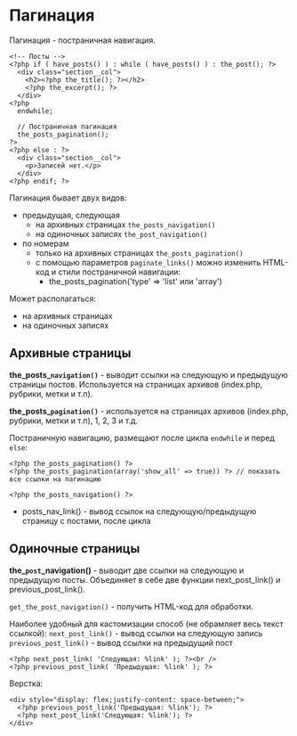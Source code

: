 # Пагинация
Пагинация - постраничная навигация.

    <!-- Посты -->
    <?php if ( have_posts() ) : while ( have_posts() ) : the_post(); ?>
      <div class="section__col">
        <h2><?php the_title(); ?></h2>
        <?php the_excerpt(); ?>
      </div>
    <?php
      endwhile;

      // Постраничная пагинация
      the_posts_pagination();
    ?>
    <?php else : ?>
      <div class="section__col">
        <p>Записей нет.</p>
      </div>
    <?php endif; ?>

Пагинация бывает двух видов:
- предыдущая, следующая
  - на архивных страницах `the_posts_navigation()`
  - на одиночных записях `the_post_navigation()`
- по номерам
  - только на архивных страницах `the_posts_pagination()`
  - с помощью параметров `paginate_links()` можно изменить HTML-код и стили постраничной навигации:
    - the_posts_pagination('type' => 'list' или 'array')

Может располагаться:
- на архивных страницах
- на одиночных записях

## Архивные страницы
**the_posts_`navigation()`** - выводит ссылки на следующую и предыдущую страницы постов. Используется на страницах архивов (index.php, рубрики, метки и т.п).

**the_posts_`pagination()`** - используется на страницах архивов (index.php, рубрики, метки и т.п), 1, 2, 3 и т.д.

Постраничную навигацию, размещают после цикла `endwhile` и перед `else`:

    <?php the_posts_pagination() ?>
    <?php the_posts_pagination(array('show_all' => true)) ?> // показать все ссылки на пагинацию

    <?php the_posts_navigation() ?>

- posts_nav_link() - вывод ссылок на следующую/предыдущую страницу с постами, после цикла

## Одиночные страницы
**the_`post`_navigation()** - выводит две ссылки на следующую и предыдущую посты. Объединяет в себе две функции next_post_link() и previous_post_link().

`get_the_post_navigation()` - получить HTML-код для обработки.

Наиболее удобный для кастомизации способ (не обрамляет весь текст ссылкой):
`next_post_link()` - вывод ссылки на следующую запись  
`previous_post_link()` - вывод ссылки на предыдущий пост

    <?php next_post_link( 'Следующая: %link' ); ?><br />
    <?php previous_post_link( 'Предыдущая: %link' ); ?>

Верстка:

    <div style="display: flex;justify-content: space-between;">
      <?php previous_post_link('Предыдущая: %link'); ?>
      <?php next_post_link('Следующая: %link'); ?>
    </div>
